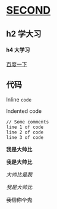 # [SECOND](https://github.com/LIchenzhuo1998/-/blob/main/go%20to%20README.md)

## h2 学大习
#### h4 大学习

[百度一下](https://www.baidu.com/)

## 代码

Inline `code`

Indented code

    // Some comments
    line 1 of code
    line 2 of code
    line 3 of code
    
**我是大帅比**

__我是大帅比__

*大帅比是我*

_我是大帅比_

~~我信你个鬼~~
